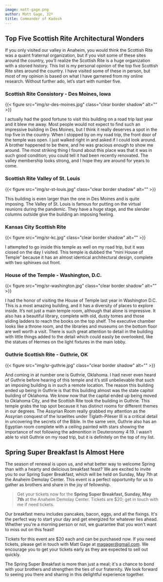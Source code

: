 ```yaml
---
image: matt-gage.png
author: Matt Gage, 32º
title: Commander of Kadosh
---
```


## Top Five Scottish Rite Architectural Wonders

If you only visited our valley in Anaheim, you would think the Scottish Rite was a quaint fraternal organization, but if you visit some of these sites around the country, you’ll realize the Scottish Rite is a huge organization with a storied history.  This list is my personal opinion of the top five Scottish Rite sites around the country.  I have visited some of these in person, but most of my opinion is based on what I have garnered from my online research.  Without further ado, let’s start with number five.

### Scottish Rite Consistory - Des Moines, Iowa

{{< figure src="img/sr-des-moines.jpg" class="clear border shadow" alt="" >}}

I actually had the good fortune to visit this building on a road trip last year and it blew me away.  Most people would not expect to find such an impressive building in Des Moines, but I think it really deserves a spot in the top five in the country.  When I stopped by on my road trip, the front door of the temple was open.  I just walked right in and asked if I could look around.  A brother happened to be there, and he was gracious enough to show me around.  The most striking thing I found about this place was that it was in such good condition; you could tell it had been recently renovated.  The valley membership looks strong, and I hope they are around for years to come.


### Scottish Rite Valley of St. Louis

{{< figure src="img/sr-st-louis.jpg" class="clear border shadow" alt="" >}}

This building is even larger than the one in Des Moines and is quite imposing.  The Valley of St. Louis is famous for putting on the virtual reunions during the pandemic.  They have a huge stage, and the slender columns outside give the building an imposing feeling.


### Kansas City Scottish Rite

{{< figure src="img/sr-kc.jpg" class="clear border shadow" alt="" >}}

I attempted to go inside this temple as well on my road trip, but it was closed on the day I visited.  This temple is dubbed the “mini House of Temple” because it has an almost identical architectural design, complete with two sphinxes out front.


### House of the Temple - Washington, D.C.

{{< figure src="img/sr-washington.jpg" class="clear border shadow" alt="" >}}

I had the honor of visiting the House of Temple last year in Washington D.C.  This is a most amazing building, and it has a diversity of places to explore inside.  It’s not just a main temple room, although that alone is impressive.  It also has a beautiful library, complete with old, dusty tomes and those sliding ladders to reach the books on the top shelf.  The executive chamber looks like a throne room, and the libraries and museums on the bottom floor are well worth a visit.  There is such great attention to detail in the building with little things added to the detail which could easily be overlooked, like the statues of Hermes on the light fixtures in the main lobby.  

### Guthrie Scottish Rite - Guthrie, OK

{{< figure src="img/sr-guthrie.jpg" class="clear border shadow" alt="" >}}

And coming in at number one is Guthrie, Oklahoma.  I had never even heard of Guthrie before hearing of this temple and it’s still unbelievable that such an imposing building is in such a remote location.  The reason this building ended up being in Guthrie is that this building almost was the state capitol building of Oklahoma.  We know now that the capital ended up being moved to Oklahoma City, and the Scottish Rite took the building in Guthrie.  This temple grabs the top spot because it has distinct rooms for different themes in our degrees.  The Assyrian Room really grabbed my attention as the Assyrian conquest of the Israelites under Tiglath-Pileser III is a critical detail in uncovering the secrets of the Bible.  In the same vein, Guthrie also has an Egyptian room complete with a ceiling painted with stars showing the importance of not following the admonition in Deuteronomy 4:19.  I wasn’t able to visit Guthrie on my road trip, but it is definitely on the top of my list.

## Spring Super Breakfast Is Almost Here

The season of renewal is upon us, and what better way to welcome Spring than with a hearty and delicious breakfast feast? We are excited to invite you to our Spring Super Breakfast, which will be held on Sunday, May 7th at the Anaheim Demolay Center. This event is a perfect opportunity for us to gather as brothers and share in the joy of fellowship.

> Get your tickets now for the **Spring Super Breakfast, Sunday, May 7th** at the Anaheim Demolay Center. Tickets are $20; get in touch with me if need tickets.
 
Our breakfast menu includes pancakes, bacon, eggs, and all the fixings. It's the perfect way to start your day and get energized for whatever lies ahead. Whether you're a morning person or not, we guarantee that you won't want to miss out on this feast!

Tickets for this event are $20 each and can be purchased now. If you need tickets, please get in touch with Matt Gage at magager@gmail.com. We encourage you to get your tickets early as they are expected to sell out quickly.

The Spring Super Breakfast is more than just a meal; it's a chance to bond with your brothers and strengthen the ties of our fraternity. We look forward to seeing you there and sharing in this delightful experience together.